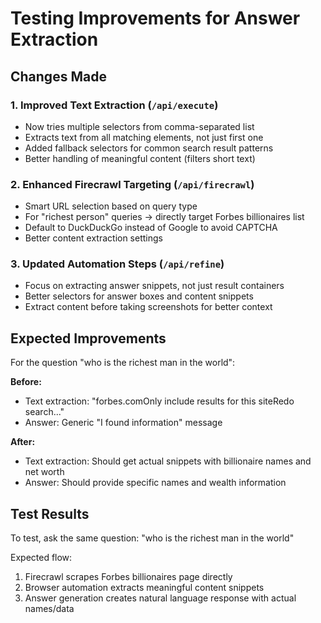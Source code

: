 # Testing Improvements for Answer Extraction

## Changes Made

### 1. Improved Text Extraction (`/api/execute`)

- Now tries multiple selectors from comma-separated list
- Extracts text from all matching elements, not just first one
- Added fallback selectors for common search result patterns
- Better handling of meaningful content (filters short text)

### 2. Enhanced Firecrawl Targeting (`/api/firecrawl`)

- Smart URL selection based on query type
- For "richest person" queries → directly target Forbes billionaires list
- Default to DuckDuckGo instead of Google to avoid CAPTCHA
- Better content extraction settings

### 3. Updated Automation Steps (`/api/refine`)

- Focus on extracting answer snippets, not just result containers
- Better selectors for answer boxes and content snippets
- Extract content before taking screenshots for better context

## Expected Improvements

For the question "who is the richest man in the world":

**Before:**

- Text extraction: "forbes.comOnly include results for this siteRedo search..."
- Answer: Generic "I found information" message

**After:**

- Text extraction: Should get actual snippets with billionaire names and net worth
- Answer: Should provide specific names and wealth information

## Test Results

To test, ask the same question: "who is the richest man in the world"

Expected flow:

1. Firecrawl scrapes Forbes billionaires page directly
2. Browser automation extracts meaningful content snippets
3. Answer generation creates natural language response with actual names/data
